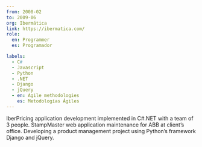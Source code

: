 ```yaml
---
from: 2008-02
to: 2009-06
org: Ibermática
link: https://ibermatica.com/
role:
  en: Programmer
  es: Programador

labels:
  - C#
  - Javascript
  - Python
  - .NET
  - Django
  - jQuery
  - en: Agile methodologies
    es: Metodologías Ágiles
---
```


IberPricing application development implemented in C#.NET with a team of 3 people.
StampMaster web application maintenance for ABB at client’s office.
Developing a product management project using Python’s framework Django and jQuery.

